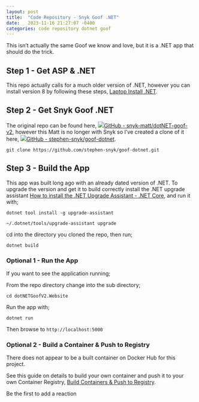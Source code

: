 ```yaml
---
layout: post
title:  "Code Repository - Snyk Goof .NET"
date:   2023-11-16 21:27:07 -0400
categories: code repository dotnet goof
---
```


This isn’t actually the same Goof we know and love, but it is a .NET app that should do the trick.

## Step 1 - Get ASP & .NET

This repo actually calls for a much older version of .NET, however you can install version 8 by following these steps, [Laptop Install .NET](https://snyksec.atlassian.net/wiki/spaces/~629db3cb76c0360069f263e7/blog/2023/11/16/1750630420).

## Step 2 - Get Snyk Goof .NET

The original repo can be found here, [![](Code%20Repository%20-%20Snyk%20Goof%20.NET%20-%20Stephen%20Perciballi%20-%20Confluence/fluidicon.png)GitHub - snyk-matt/dotNET-goof-v2](https://github.com/snyk-matt/dotNET-goof-v2), however this Matt is no longer with Snyk so I’ve created a clone of it here, [![](Code%20Repository%20-%20Snyk%20Goof%20.NET%20-%20Stephen%20Perciballi%20-%20Confluence/fluidicon.png)GitHub - stephen-snyk/goof-dotnet](https://github.com/stephen-snyk/goof-dotnet).

`git clone https://github.com/stephen-snyk/goof-dotnet.git`

## Step 3 - Build the App

This app was built long ago with an already dated version of .NET. To upgrade the version and get it to build correctly install the .NET upgrade assistant [How to install the .NET Upgrade Assistant - .NET Core](https://learn.microsoft.com/en-us/dotnet/core/porting/upgrade-assistant-install#install-the-net-global-tool), and run it with;

`dotnet tool install -g upgrade-assistant`

`~/.dotnet/tools/upgrade-assistant upgrade`

cd into the directory you cloned the repo, then run;

`dotnet build`

### Optional 1 - Run the App

If you want to see the application running;

From the repo directory change into the sub directory;

`cd dotNETGoofV2.Website`

Run the app with;

`dotnet run`

Then browse to `http://localhost:5000`

### Optional 2 - Build a Container & Push to Registry

There does not appear to be a built container on Docker Hub for this project.

See this guide on details to build your own container and push it to your own Container Registry, [Build Containers & Push to Registry](https://snyksec.atlassian.net/wiki/spaces/~629db3cb76c0360069f263e7/blog/2023/11/16/1752432748).

Be the first to add a reaction